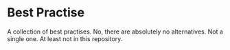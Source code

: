 # Best Practise

A collection of best practises. No, there are absolutely no alternatives. Not a single one. At least not in this repository.
